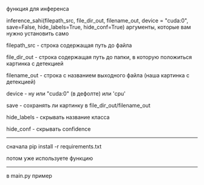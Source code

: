 функция для инференса

inference_sahi(filepath_src, file_dir_out, filename_out, device = "cuda:0", save=False, hide_labels=True, hide_conf=True)
аргументы, которые вам нужно установить само

filepath_src - строка содержащая путь до файла

file_dir_out - строка содержащая путь до папки, в которую положиться картинка с детекцией

filename_out - строка с названием выходного файла (наша картинка с детекцией)

device - ну или "cuda:0" (в дефолте) или 'cpu'

save - сохранять ли картинку в file_dir_out/filename_out

hide_labels - скрывать название класса

hide_conf - скрывать confidence

-------------------------------------------------

сначала pip install -r requirements.txt

потом уже используете функцию

---------------------------------------

в main.py пример
